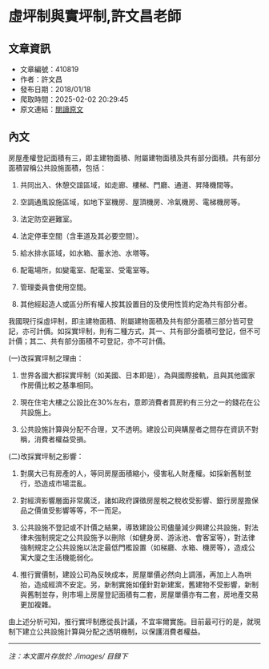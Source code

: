 # 虛坪制與實坪制,許文昌老師

## 文章資訊
- 文章編號：410819
- 作者：許文昌
- 發布日期：2018/01/18
- 爬取時間：2025-02-02 20:29:45
- 原文連結：[閱讀原文](https://real-estate.get.com.tw/Columns/detail.aspx?no=410819)

## 內文
房屋產權登記面積有三，即主建物面積、附屬建物面積及共有部分面積。共有部分面積習稱公共設施面積，包括：

1. 共同出入、休憩交誼區域，如走廊、樓梯、門廳、通道、昇降機間等。

2. 空調通風設施區域，如地下室機房、屋頂機房、冷氣機房、電梯機房等。

3. 法定防空避難室。

4. 法定停車空間（含車道及其必要空間）。

5. 給水排水區域，如水箱、蓄水池、水塔等。

6. 配電場所，如變電室、配電室、受電室等。

7. 管理委員會使用空間。

8. 其他經起造人或區分所有權人按其設置目的及使用性質約定為共有部分者。

我國現行採虛坪制，即主建物面積、附屬建物面積及共有部分面積三部分皆可登記，亦可計價。如採實坪制，則有二種方式，其一、共有部分面積可登記，但不可計價；其二、共有部分面積不可登記，亦不可計價。

(一)改採實坪制之理由：

1. 世界各國大都採實坪制（如美國、日本即是），為與國際接軌，且與其他國家作房價比較之基準相同。

2. 現在住宅大樓之公設比在30%左右，意即消費者買房約有三分之一的錢花在公共設施上。

3. 公共設施計算與分配不合理，又不透明。建設公司與購屋者之間存在資訊不對稱，消費者權益受損。

(二)改採實坪制之影響：

1. 對廣大已有房產的人，等同房屋面積縮小，侵害私人財產權。如採新舊制並行，恐造成市場混亂。

2. 對經濟影響層面非常廣泛，諸如政府課徵房屋稅之稅收受影響、銀行房屋擔保品之價值受影響等等，不一而足。

3. 公共設施不登記或不計價之結果，導致建設公司儘量減少興建公共設施，對法律未強制規定之公共設施予以刪除（如健身房、游泳池、會客室等），對法律強制規定之公共設施以法定最低門檻設置（如梯廳、水箱、機房等），造成公寓大廈之生活機能弱化。

4. 推行實價制，建設公司為反映成本，房屋單價必然向上調漲，再加上人為哄抬，造成經濟不安定。另，新制實施如僅針對新建案，舊建物不受影響，新制與舊制並存，則市場上房屋登記面積有二套，房屋單價亦有二套，房地產交易更加複雜。

由上述分析可知，推行實坪制應從長計議，不宜率爾實施。目前最可行的是，就現制下建立公共設施計算與分配之透明機制，以保護消費者權益。

---
*注：本文圖片存放於 ./images/ 目錄下*

